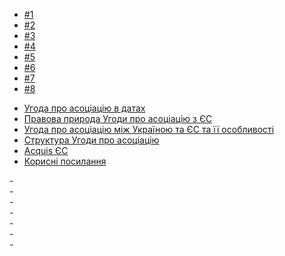 <div class="container">
    <div class="row">
		<div class="col-md-9">
			<div class="tabbable-panel">
				<div class="tabbable-line">
					<ul class="nav nav-tabs ">
						<li class="active">
							<a href="#tab_default_1" data-toggle="tab">
							 #1 </a>
						</li>
						<li>
							<a href="#tab_default_2" data-toggle="tab">
							#2 </a>
						</li>
						<li>
							<a href="#tab_default_3" data-toggle="tab">
							#3 </a>
						</li>
						<li >
							<a href="#tab_default_4" data-toggle="tab">
							#4 </a>
						</li>
						<li >
							<a href="#tab_default_5" data-toggle="tab">
							#5 </a>
						</li>
						<li>
							<a href="#tab_default_6" data-toggle="tab">
							#6 </a>
						</li>
						<li>
							<a href="#tab_default_7" data-toggle="tab">
							#7 </a>
						</li>
						<li>
							<a href="#tab_default_8" data-toggle="tab">
							#8 </a>
						</li>
					</ul>
					<div class="tab-content">
						<div class="tab-pane active" id="tab_default_1">
							<p>
                            <ul class="ul">
                                <li><a href="1/dates.md">Угода про асоціацію в датах</a></li>
                                <li><a href="1/law.md">Правова природа Угоди про асоціацію з ЄС</a></li>
                                <li><a href="1/features.md">Угода про асоціацію між Україною та ЄС та її особливості</a></li>
                                <li><a href="1/structureOfAgreement.md">Структура Угоди про асоціацію</a></li>
                                <li><a href="1/acquis.md">Аcquis ЄС</a></li>
                                <li><a href="1/links.md">Корисні посилання</a></li>
                            </ul>
							</p>
						</div>
						<div class="tab-pane" id="tab_default_2">
							-
						</div>
						<div class="tab-pane" id="tab_default_3">
							-
						</div>
                        <div class="tab-pane" id="tab_default_4">
							-
						</div>
                        <div class="tab-pane" id="tab_default_5">
							-
						</div>
                        <div class="tab-pane" id="tab_default_6">
							-
						</div>
                        <div class="tab-pane" id="tab_default_7">
							-
						</div>
                        <div class="tab-pane" id="tab_default_8">
							-
						</div>
					</div>
				</div>
			</div>
		</div>
	</div>
</div>